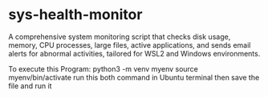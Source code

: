 # sys-health-monitor
A comprehensive system monitoring script that checks disk usage, memory, CPU processes, large files, active applications, and sends email alerts for abnormal activities, tailored for WSL2 and Windows environments.

To execute this Program:
python3 -m venv myenv
source myenv/bin/activate
run this both command in Ubuntu terminal then save the file and run it 
